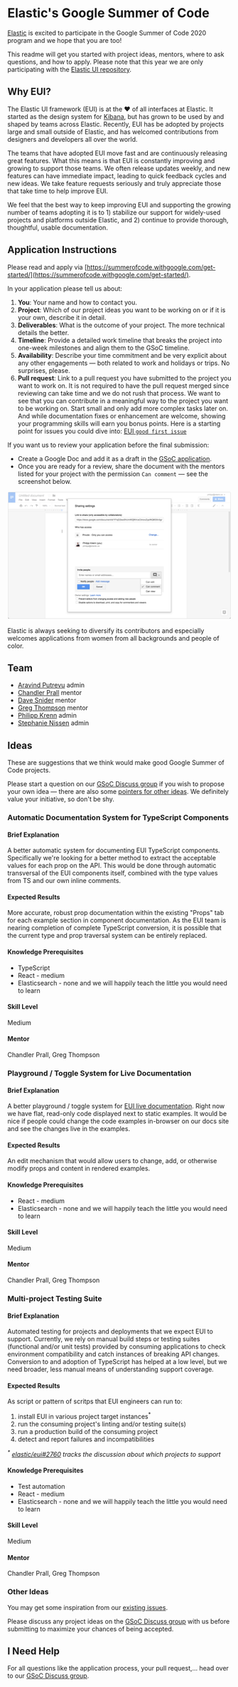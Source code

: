 # Elastic's Google Summer of Code

[Elastic](https://www.elastic.co) is excited to participate in the Google Summer of Code 2020 program and we hope that you are too!

This readme will get you started with project ideas, mentors, where to ask questions, and how to apply. Please note that this year we are only participating with the [Elastic UI repository](https://github.com/elastic/eui).



## Why EUI?

The Elastic UI framework (EUI) is at the :heart: of all interfaces at Elastic. It started as the design system for [Kibana](https://github.com/elastic/kibana), but has grown to be used by and shaped by teams across Elastic. Recently, EUI has be adopted by projects large and small outside of Elastic, and has welcomed contributions from designers and developers all over the world.

The teams that have adopted EUI move fast and are continuously releasing great features. What this means is that EUI is constantly improving and growing to support those teams. We often release updates weekly, and new features can have immediate impact, leading to quick feedback cycles and new ideas. We take feature requests seriously and truly appreciate those that take time to help improve EUI.

We feel that the best way to keep improving EUI and supporting the growing number of teams adopting it is to 1) stabilize our support for widely-used projects and platforms outside Elastic, and 2) continue to provide thorough, thoughtful, usable documentation.


## Application Instructions

Please read and apply via [https://summerofcode.withgoogle.com/get-started/](https://summerofcode.withgoogle.com/get-started/).

In your application please tell us about:

1. **You**: Your name and how to contact you.
1. **Project**: Which of our project ideas you want to be working on or if it is your own, describe it in detail.
1. **Deliverables**: What is the outcome of your project. The more technical details the better.
1. **Timeline**: Provide a detailed work timeline that breaks the project into one-week milestones and align them to the GSoC timeline.
1. **Availability**: Describe your time commitment and be very explicit about any other engagements — both related to work and holidays or trips. No surprises, please.
1. **Pull request**: Link to a pull request you have submitted to the project you want to work on.
  It is not required to have the pull request merged since reviewing can take time and we do not rush that process. We want to see that you can contribute in a meaningful way to the project you want to be working on. Start small and only add more complex tasks later on. And while documentation fixes or enhancement are welcome, showing your programming skills will earn you bonus points.
  Here is a starting point for issues you could dive into: [EUI `good first issue`](https://github.com/elastic/eui/issues?q=is%3Aopen+is%3Aissue+label%3A%22good+first+issue%22)

If you want us to review your application before the final submission:

* Create a Google Doc and add it as a draft in the [GSoC application](https://summerofcode.withgoogle.com).
* Once you are ready for a review, share the document with the mentors listed for your project with the permission `Can comment` — see the screenshot below.

![](share.png)

Elastic is always seeking to diversify its contributors and especially welcomes applications from women from all backgrounds and people of color.



## Team

* [Aravind Putrevu](https://github.com/aravindputrevu) admin
* [Chandler Prall](https://github.com/chandlerprall) mentor
* [Dave Snider](https://github.com/snide) mentor
* [Greg Thompson](https://github.com/thompsongl) mentor
* [Philipp Krenn](https://github.com/xeraa) admin
* [Stephanie Nissen](https://github.com/Stephanie-Nissen) admin




## Ideas

These are suggestions that we think would make good Google Summer of Code projects.

Please start a question on our [GSoC Discuss group](https://discuss.elastic.co/c/elastic-community-ecosystem/elastic-gsoc) if you wish to propose your own idea — there are also some [pointers for other ideas](#other). We definitely value your initiative, so don't be shy.



### Automatic Documentation System for TypeScript Components

#### Brief Explanation

A better automatic system for documenting EUI TypeScript components. Specifically we're looking for a better method to extract the acceptable values for each prop on the API. This would be done through automatic transversal of the EUI components itself, combined with the type values from TS and our own inline comments.

#### Expected Results

More accurate, robust prop documentation within the existing "Props" tab for each example section in component documentation. As the EUI team is nearing completion of complete TypeScript conversion, it is possible that the current type and prop traversal system can be entirely replaced.

#### Knowledge Prerequisites

* TypeScript
* React - medium
* Elasticsearch - none and we will happily teach the little you would need to learn

#### Skill Level

Medium

#### Mentor

Chandler Prall, Greg Thompson



### Playground / Toggle System for Live Documentation

#### Brief Explanation

A better playground / toggle system for [EUI live documentation](https://elastic.github.io/eui/). Right now we have flat, read-only code displayed next to static examples. It would be nice if people could change the code examples in-browser on our docs site and see the changes live in the examples.

#### Expected Results

An edit mechanism that would allow users to change, add, or otherwise modify props and content in rendered examples.

#### Knowledge Prerequisites

* React - medium
* Elasticsearch - none and we will happily teach the little you would need to learn

#### Skill Level

Medium

#### Mentor

Chandler Prall, Greg Thompson



### Multi-project Testing Suite

#### Brief Explanation

Automated testing for projects and deployments that we expect EUI to support. Currently, we rely on manual build steps or testing suites (functional and/or unit tests) provided by consuming applications to check environment compatibility and catch instances of breaking API changes. Conversion to and adoption of TypeScript has helped at a low level, but we need broader, less manual means of understanding support coverage.

#### Expected Results

As script or pattern of scritps that EUI engineers can run to:

1) install EUI in various project target instances<sup>*</sup>
2) run the consuming project's linting and/or testing suite(s)
3) run a production build of the consuming project
4) detect and report failures and incompatibilities

_<sup>*</sup> [elastic/eui#2760](https://github.com/elastic/eui/issues/2760) tracks the discussion about which projects to support_


#### Knowledge Prerequisites

* Test automation
* React - medium
* Elasticsearch - none and we will happily teach the little you would need to learn

#### Skill Level

Medium

#### Mentor

Chandler Prall, Greg Thompson


### Other Ideas

You may get some inspiration from our [existing issues](https://github.com/elastic/eui/issues).

Please discuss any project ideas on the [GSoC Discuss group](https://discuss.elastic.co/c/elastic-community-ecosystem/elastic-gsoc) with us before submitting to maximize your chances of being accepted.



## I Need Help

For all questions like the application process, your pull request,... head over to our [GSoC Discuss group](https://discuss.elastic.co/c/elastic-community-ecosystem/elastic-gsoc).
